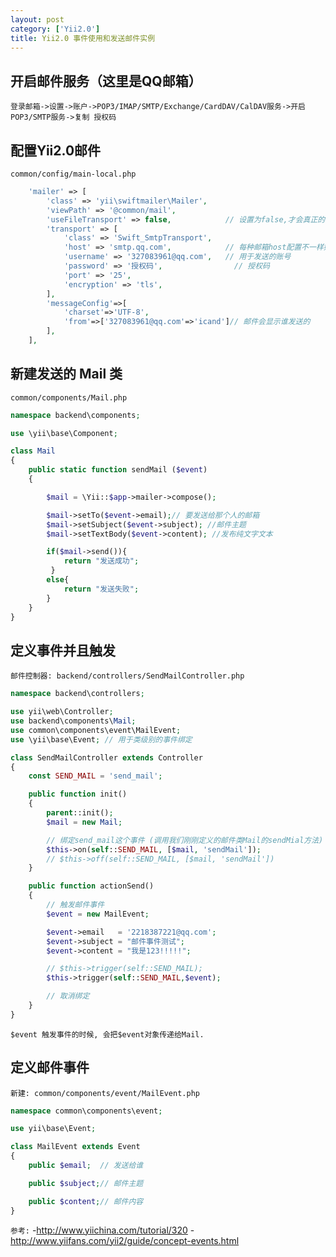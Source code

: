 ```yaml
---
layout: post
category: ['Yii2.0']
title: Yii2.0 事件使用和发送邮件实例
---
```

## 开启邮件服务（这里是QQ邮箱）
`登录邮箱->设置->账户->POP3/IMAP/SMTP/Exchange/CardDAV/CalDAV服务->开启 POP3/SMTP服务->复制 授权码`

## 配置Yii2.0邮件
`common/config/main-local.php`
```php
    'mailer' => [
        'class' => 'yii\swiftmailer\Mailer',
        'viewPath' => '@common/mail',
        'useFileTransport' => false,			// 设置为false,才会真正的发邮件
        'transport' => [
            'class' => 'Swift_SmtpTransport',
            'host' => 'smtp.qq.com',			// 每种邮箱host配置不一样如果是163邮箱，host改为smtp.163.com
            'username' => '327083961@qq.com',	// 用于发送的账号
            'password' => '授权码',				// 授权码
            'port' => '25',
            'encryption' => 'tls',
        ],
        'messageConfig'=>[
            'charset'=>'UTF-8',
            'from'=>['327083961@qq.com'=>'icand']// 邮件会显示谁发送的
        ],
    ],
```

## 新建发送的 Mail 类
`common/components/Mail.php`

```php
namespace backend\components;

use \yii\base\Component;

class Mail
{
    public static function sendMail ($event)
    {

	    $mail = \Yii::$app->mailer->compose();

	    $mail->setTo($event->email);// 要发送给那个人的邮箱
	    $mail->setSubject($event->subject); //邮件主题
	    $mail->setTextBody($event->content); //发布纯文字文本

	    if($mail->send()){
            return "发送成功";
	     }
        else{
            return "发送失败";
        }
    }
}
```

## 定义事件并且触发
`邮件控制器: backend/controllers/SendMailController.php`

```php
namespace backend\controllers;

use yii\web\Controller;
use backend\components\Mail;
use common\components\event\MailEvent;
use \yii\base\Event; // 用于类级别的事件绑定

class SendMailController extends Controller
{
	const SEND_MAIL = 'send_mail';

	public function init()
	{
		parent::init();
		$mail = new Mail;

		// 绑定send_mail这个事件 (调用我们刚刚定义的邮件类Mail的sendMial方法)
		$this->on(self::SEND_MAIL, [$mail, 'sendMail']);
		// $this->off(self::SEND_MAIL, [$mail, 'sendMail'])
	}

	public function actionSend()
	{
		// 触发邮件事件
		$event = new MailEvent;

		$event->email   = '2218387221@qq.com';
		$event->subject = "邮件事件测试";
		$event->content = "我是123!!!!!";

		// $this->trigger(self::SEND_MAIL);
		$this->trigger(self::SEND_MAIL,$event);

		// 取消绑定
	}
}
```
`$event 触发事件的时候, 会把$event对象传递给Mail.`

## 定义邮件事件
`新建: common/components/event/MailEvent.php`

```php
namespace common\components\event;

use yii\base\Event;

class MailEvent extends Event
{
    public $email;	// 发送给谁

    public $subject;// 邮件主题

    public $content;// 邮件内容
}

```

`参考:`
-<http://www.yiichina.com/tutorial/320>
-<http://www.yiifans.com/yii2/guide/concept-events.html>


